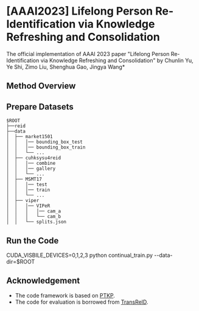 # [AAAI2023] Lifelong Person Re-Identification via Knowledge Refreshing and Consolidation
The official implementation of AAAI 2023 paper "Lifelong Person Re-Identification via Knowledge Refreshing and Consolidation" by Chunlin Yu, Ye Shi, Zimo Liu, Shenghua Gao, Jingya Wang*
## Method Overview
## Prepare Datasets
```
$ROOT
├──reid
├──data
│  ├── market1501
│  │   │── bounding_box_test
│  │   │── bounding_box_train
│  │   └── ...
│  ├── cuhksysu4reid
│  │   │── combine
│  │   │── gallery
│  │   └── ...
│  ├── MSMT17
│  │   │── test
│  │   │── train
│  │   └── ...
│  ├── viper
│  │   │── VIPeR
│  │   │   │── cam_a
│  │   │   └── cam_b 
│  │   └── splits.json
```  	
## Run the Code
CUDA_VISBILE_DEVICES=0,1,2,3 python continual_train.py --data-dir=$ROOT

## Acknowledgement
- The code framework is based on [PTKP](https://github.com/g3956/PTKP).
- The code for evaluation is borrowed from [TransReID](https://github.com/damo-cv/TransReID).
